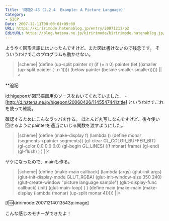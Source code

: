 ```yaml
---
Title: '問題2-43 (2.2.4  Example: A Picture Language)'
Category:
- SICP
Date: 2007-12-11T00:00:01+09:00
URL: https://kiririmode.hatenablog.jp/entry/20071211/p2
EditURL: https://blog.hatena.ne.jp/kiririmode/kiririmode.hatenablog.jp/atom/entry/8454420450078215953
---
```



ようやく図形言語にはいったんですけど、また図は書けないので残念です。
そういうわけでこのプログラムも動かせない。

>|scheme|
(define (up-split painter n)
  (if (= n 0)
      painter
      (let ((smaller (up-split painter (- n 1))))
	(below painter (beside smaller smaller)))))
||<

**追記

id:higeponが図形描画用のソースをおいてくれていました．
-[http://d.hatena.ne.jp/higepon/20060426/1145547441:title]
というわけでこれを使って確認。

確認するためにこんなラッパを作る。
ほとんど丸写しなんですけど、後々使い回せるようにpainterを適当にいじる関数を渡すようにした。
>|scheme|
(define (make-display f)
  (lambda ()
    (define monar (segments->painter segments))
    (gl-clear GL_COLOR_BUFFER_BIT)
    (gl-color 0.0 0.0 0.0)
    (gl-begin GL_LINES)
    ((f monar) frame)
    (gl-end)
    (gl-flush)
    )
)
||<

ヤケになったので、mainも作る。
>|scheme|
(define (make-main callback)
  (lambda (args)
  (glut-init args)
  (glut-init-display-mode GLUT_RGBA)
  (glut-init-window-size 350 240)
  (glut-create-window "picture language sample")
  (glut-display-func callback)
  (init)
  (glut-main-loop)
  )
)
(define main (make-main (make-display (lambda (monar) (up-split monar 4)))))
||<


[f:id:kiririmode:20071214013543p:image]

こんな感じのモナーができたよ！
